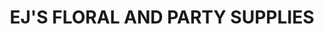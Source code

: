 ---
title: "EJ'S FLORAL AND PARTY SUPPLIES"
url: /hammond/ejs-floral-and-party-supplies/
shop: Blumen
---